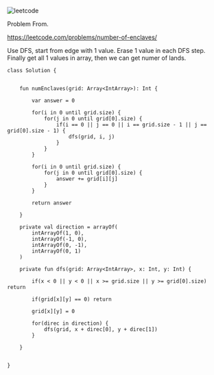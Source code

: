 ![leetcode](https://user-images.githubusercontent.com/77060863/230524593-2f65c2ec-04b9-41cb-9f35-514521c270f3.PNG)

Problem From.

https://leetcode.com/problems/number-of-enclaves/

Use DFS, start from edge with 1 value. Erase 1 value in each DFS step. Finally get all 1 values in array, then we can get numer of lands.

```
class Solution {
    
    
    fun numEnclaves(grid: Array<IntArray>): Int {
        
        var answer = 0
        
        for(i in 0 until grid.size) {
            for(j in 0 until grid[0].size) {
                if(i == 0 || j == 0 || i == grid.size - 1 || j == grid[0].size - 1) {
                    dfs(grid, i, j)
                }
            }
        }
        
        for(i in 0 until grid.size) {
            for(j in 0 until grid[0].size) {
                answer += grid[i][j]
            }
        }
        
        return answer
        
    }
    
    private val direction = arrayOf(
        intArrayOf(1, 0),
        intArrayOf(-1, 0),
        intArrayOf(0, -1),
        intArrayOf(0, 1)
    )
    
    private fun dfs(grid: Array<IntArray>, x: Int, y: Int) {
        
        if(x < 0 || y < 0 || x >= grid.size || y >= grid[0].size) return
        
        if(grid[x][y] == 0) return
        
        grid[x][y] = 0
        
        for(direc in direction) {
            dfs(grid, x + direc[0], y + direc[1])
        }
        
    }
    
    
}
```
